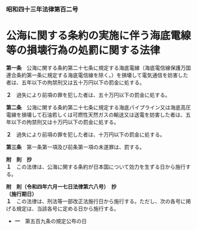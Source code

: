 ### 昭和四十三年法律第百二号  
# 公海に関する条約の実施に伴う海底電線等の損壊行為の処罰に関する法律  
  
**第一条**　公海に関する条約第二十七条に規定する海底電線（海底電信線保護万国連合条約第一条に規定する海底電信線を除く。）を損壊して電気通信を妨害した者は、五年以下の拘禁刑又は五十万円以下の罰金に処する。  
  
**２**　過失により前項の罪を犯した者は、五十万円以下の罰金に処する。  
  
**第二条**　公海に関する条約第二十七条に規定する海底パイプライン又は海底高圧電線を損壊して石油若しくは可燃性天然ガスの輸送又は送電を妨害した者は、五年以下の拘禁刑又は十万円以下の罰金に処する。  
  
**２**　過失により前項の罪を犯した者は、十万円以下の罰金に処する。  
  
**第三条**　第一条第一項及び前条第一項の未遂罪は、罰する。  
  
**附　則　抄**  
**１**　この法律は、公海に関する条約が日本国について効力を生ずる日から施行する。  
  
**附　則（令和四年六月一七日法律第六八号）　抄**  
**（施行期日）**  
**１**　この法律は、刑法等一部改正法施行日から施行する。ただし、次の各号に掲げる規定は、当該各号に定める日から施行する。  
* **一**　第五百九条の規定公布の日  
  
